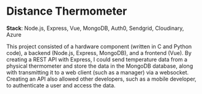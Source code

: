 <!-- Sorry, this page is still being written! &nbsp; &#x1F613; -->

# Distance Thermometer

**Stack**: Node.js, Express, Vue, MongoDB, Auth0, Sendgrid, Cloudinary, Azure

This project consisted of a hardware component (written in C and Python code), a backend (Node.js, Express, MongoDB), and a frontend (Vue). By creating a REST API with Express, I could send temperature data from a physical thermometer and store the data in the MongoDB database, along with transmitting it to a web client (such as a manager) via a websocket. Creating an API also allowed other developers, such as a mobile developer, to authenticate a user and access the data.

<!-- - Vue CLI, Vuex to manage state, Vue router + history to handle frontend URL routing
  -scoped styling
- Auth0 SPA, Passport
  - authentication guard for protected routes
- Sendgrid API
- Axios, Formidable
- Cloudinary

- Face API

  - browser's access to media devices, such as the webcam video stream
  - continuous snapshot of video stream to simulate a "live" facial recognition program
- Camera.vue:117-136
- Vue lifecycle hooks to automatically clear the continuous interval on being destroyed

- employers could upload pictures (such as ID pictures) into the system, where it would get loaded into Azure and Azure would process and train the data for facial detection and identification
  - handle file size uploads,
- websocket
- Bulma, Buefy
- MongoDB, Mongoose
- Express routing, order matters, especially with the connect-history-api-fallback needed for Vue
- Breaking down each screen into Vue components, including nested components -->
